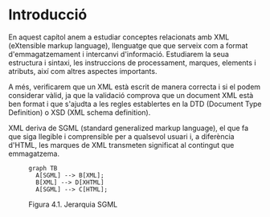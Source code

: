 # Introducció

En aquest capítol anem a estudiar conceptes relacionats amb XML (eXtensible markup language), llenguatge que que serveix com a format d'emmagatzemament i intercanvi d'informació. Estudiarem la seua estructura i sintaxi, les instruccions de processament, marques, elements i atributs, així com altres aspectes importants. 

A més, verificarem que un XML està escrit de manera correcta i si el podem considerar vàlid, ja que la validació comprova que un document XML està ben format i que s'ajudta a les regles establertes en la DTD (Document Type Definition) o XSD (XML schema definition).

XML deriva de SGML (standard generalized markup language), el que fa que siga llegible i comprensible per a qualsevol usuari i, a diferència d'HTML, les marques de XML transmeten significat al contingut que emmagatzema. 

<figure markdown="span">

``` mermaid
graph TB
  A[SGML] --> B[XML];
  B[XML] --> D[XHTML]
  A[SGML] --> C[HTML];

```
<figcaption>Figura 4.1. Jerarquia SGML</figcaption>
</figure>




